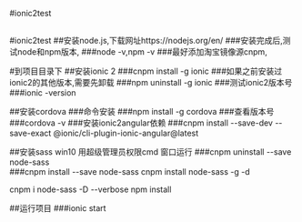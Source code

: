 #ionic2test
##

#ionic2test
##安装node.js,下载网址https://nodejs.org/en/
###安装完成后,测试node和npm版本,
###node -v,npm -v
###最好添加淘宝镜像源cnpm,

#到项目目录下
##安装ionic 2
###cnpm install -g ionic
###如果之前安装过ionic2的其他版本,需要先卸载
###npm uninstall -g ionic
###测试ionic2版本号
###ionic -version

##安装cordova
###命令安装
###npm install -g cordova
###查看版本号
###cordova -v
###安装ionic2angular依赖
###cnpm install --save-dev --save-exact @ionic/cli-plugin-ionic-angular@latest

##安装sass
win10 用超级管理员权限cmd 窗口运行
###cnpm uninstall --save node-sass  
###cnpm install --save node-sass
cnpm install node-sass -g -d


cnpm i node-sass -D --verbose
npm install

##运行项目
###ionic start